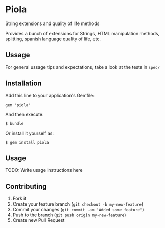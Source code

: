 # Piola

String extensions and quality of life methods

Provides a bunch of extensions for Strings, HTML manipulation methods, splitting, spanish language quality of life, etc.

## Ussage

For general ussage tips and expectations, take a look at the tests in `spec/`

## Installation

Add this line to your application's Gemfile:

    gem 'piola'

And then execute:

    $ bundle

Or install it yourself as:

    $ gem install piola

## Usage

TODO: Write usage instructions here

## Contributing

1. Fork it
2. Create your feature branch (`git checkout -b my-new-feature`)
3. Commit your changes (`git commit -am 'Added some feature'`)
4. Push to the branch (`git push origin my-new-feature`)
5. Create new Pull Request
